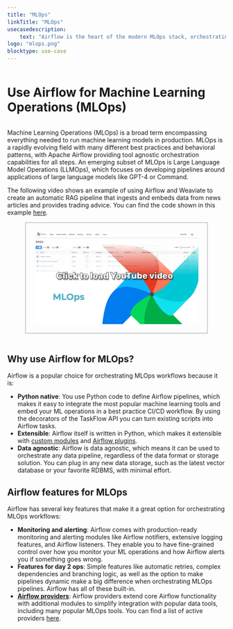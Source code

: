 ```yaml
---
title: "MLOps"
linkTitle: "MLOps"
usecasedescription:
    text: "Airflow is the heart of the modern MLOps stack, orchestrating the entire machine learning lifecycle."
logo: "mlops.png"
blocktype: use-case
---
```


<div style="display: flex; justify-content: center; align-items: center;">

# Use Airflow for Machine Learning Operations (MLOps)

</div>

Machine Learning Operations (MLOps) is a broad term encompassing everything needed to run machine learning models in production. MLOps is a rapidly evolving field with many different best practices and behavioral patterns, with Apache Airflow providing tool agnostic orchestration capabilities for all steps. An emerging subset of MLOps is Large Language Model Operations (LLMOps), which focuses on developing pipelines around applications of large language models like GPT-4 or Command.

The following video shows an example of using Airflow and Weaviate to create an automatic RAG pipeline that ingests and embeds data from news articles and provides trading advice. You can find the code shown in this example [here](https://github.com/astronomer/use-case-airflow-llm-rag-finance).

<div id="videoContainer" style="display: flex; justify-content: center; align-items: center; border: 2px solid #ccc; width: 75%; margin: auto; padding: 20px;">
    <img id="videoPlaceholder" src="/usecase-video-placeholders/placeholder_mlops_video.png" style="cursor: pointer; width: 100%; max-width: 560px;" alt="Click to play a one minute video showing the use case" title="Click to play video"/>
</div>

<script>
    document.getElementById('videoPlaceholder').addEventListener('click', function() {
        var iframe = document.createElement('iframe');
        iframe.setAttribute('src', 'https://www.youtube.com/embed/QcBdh_n4es4?autoplay=1');
        iframe.setAttribute('width', '90%');
        iframe.setAttribute('height', '315');
        iframe.setAttribute('frameborder', '0');
        iframe.setAttribute('allow', 'accelerometer; autoplay; clipboard-write; encrypted-media; gyroscope; picture-in-picture');
        iframe.setAttribute('allowfullscreen', 'allowfullscreen');
        iframe.style.display = 'block';

        var videoContainer = document.getElementById('videoContainer');
        videoContainer.innerHTML = '';
        videoContainer.appendChild(iframe);
    });
</script>

</br>

## Why use Airflow for MLOps?

Airflow is a popular choice for orchestrating MLOps workflows because it is:

- **Python native**: You use Python code to define Airflow pipelines, which makes it easy to integrate the most popular machine learning tools and embed your ML operations in a best practice CI/CD workflow. By using the decorators of the TaskFlow API you can turn existing scripts into Airflow tasks.
- **Extensible**: Airflow itself is written in Python, which makes it extensible with [custom modules](https://airflow.apache.org/docs/apache-airflow/stable/howto/custom-operator.html) and [Airflow plugins](https://airflow.apache.org/docs/apache-airflow/stable/authoring-and-scheduling/plugins.html).
- **Data agnostic**: Airflow is data agnostic, which means it can be used to orchestrate any data pipeline, regardless of the data format or storage solution. You can plug in any new data storage, such as the latest vector database or your favorite RDBMS, with minimal effort.

## Airflow features for MLOps

Airflow has several key features that make it a great option for orchestrating MLOps workflows:

- **Monitoring and alerting**: Airflow comes with production-ready monitoring and alerting modules like Airflow notifiers, extensive logging features, and Airflow listeners. They enable you to have fine-grained control over how you monitor your ML operations and how Airflow alerts you if something goes wrong.
- **Features for day 2 ops**: Simple features like automatic retries, complex dependencies and branching logic, as well as the option to make pipelines dynamic make a big difference when orchestrating MLOps pipelines. Airflow has all of these built-in.
- **[Airflow providers](https://airflow.apache.org/docs/apache-airflow-providers/index.html)**: Airflow providers extend core Airflow functionality with additional modules to simplify integration with popular data tools, including many popular MLOps tools. You can find a list of active providers [here](https://airflow.apache.org/docs/#active-providers).
